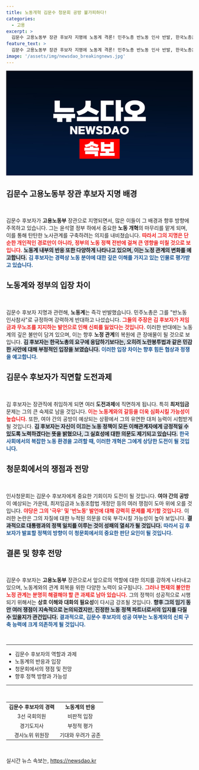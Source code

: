 ```yaml
---
title: 노동개혁 김문수 청문회 공방 불가피하다!
categories:
  - 고용
excerpt: >
  김문수 고용노동부 장관 후보자 지명에 노동계 격론! 민주노총 반노동 인사 반발, 한국노총은 노정관계 복원 요구. 청문회서 갈등 고조 예상! 클릭해서 이 복잡한 노사정 이야기를 알아보세요!
feature_text: >
  김문수 고용노동부 장관 후보자 지명에 노동계 격론! 민주노총 반노동 인사 반발, 한국노총은 노정관계 복원 요구. 청문회서 갈등 고조 예상! 클릭해서 이 복잡한 노사정 이야기를 알아보세요!
image: '/assets/img/newsdao_breakingnews.jpg'
---
```


<p><img src="/assets/img/newsdao_breakingnews.jpg" alt="ranknews 속보" /></p>

<h2 data-ke-size="size26">김문수 고용노동부 장관 후보자 지명 배경</h2>

<p data-ke-size="size16">&nbsp;</p>

<p data-ke-size="size16">김문수 후보자가 <b>고용노동부</b> 장관으로 지명되면서, 많은 이들이 그 배경과 향후 방향에 주목하고 있습니다. 그는 윤석열 정부 하에서 중요한 <b>노동 개혁</b>의 마무리를 맡게 되며, 이를 통해 탄탄한 노사관계를 구축하려는 의지를 내비쳤습니다. <b><span style="color: #ee2323;">따라서 그의 지명은 단순한 개인적인 경로만이 아니라, 정부의 노동 정책 전반에 걸쳐 큰 영향을 미칠 것으로 보입니다.</span></b> <b><span style="background-color: #21538527;">노동계 내부의 반응 또한 다양하게 나타나고 있으며, 이는 노정 관계의 변화를 예고합니다.</span></b> <b><span style="color: #1a5490;">김 후보자는 경력상 노동 분야에 대한 깊은 이해를 가지고 있는 인물로 평가받고 있습니다.</span></b></p>

<h2 data-ke-size="size26">노동계와 정부의 입장 차이</h2>

<p data-ke-size="size16">&nbsp;</p>

<p data-ke-size="size16">김문수 후보자 지명과 관련해, <b>노동계</b>는 즉각 반발했습니다. 민주노총은 그를 "반노동 인사참사"로 규정하며 강력하게 반대하고 나섰습니다. <b><span style="color: #ee2323;">그들의 주장은 김 후보자가 저임금과 무노조를 지지하는 발언으로 인해 신뢰를 잃었다는 것입니다.</span></b> 이러한 반대에는 노동계의 깊은 불만이 담겨 있으며, 이는 향후 <b>노정 관계</b>의 복원에 큰 장애물이 될 것으로 보입니다. <b><span style="background-color: #21538527;">김 후보자는 한국노총의 요구에 응답하기보다는, 오히려 노란봉투법과 같은 민감한 사안에 대해 부정적인 입장을 보였습니다.</span></b> <b><span style="color: #1a5490;">이러한 입장 차이는 향후 힘든 협상과 정쟁을 예고합니다.</span></b></p>

<h2 data-ke-size="size26">김문수 후보자가 직면할 도전과제</h2>

<p data-ke-size="size16">&nbsp;</p>

<p data-ke-size="size16">김 후보자는 장관직에 취임하게 되면 여러 <b>도전과제</b>에 직면하게 됩니다. 특히 <b>최저임금</b> 문제는 그의 큰 숙제로 남을 것입니다. <b><span style="color: #ee2323;">이는 노동계와의 갈등을 더욱 심화시킬 가능성이 높습니다.</span></b> 또한, 여야 간의 공방이 예상되는 상황에서 그의 유연한 대처 능력이 시험받게 될 것입니다. <b><span style="background-color: #21538527;">김 후보자는 자신이 이끄는 노동 정책이 모든 이해관계자에게 긍정적일 수 있도록 노력하겠다는 뜻을 밝혔으나, 그 실효성에 대한 의문도 제기되고 있습니다.</span></b> <b><span style="color: #1a5490;">한국 사회에서의 복잡한 노동 환경을 고려할 때, 이러한 개혁은 그에게 상당한 도전이 될 것입니다.</span></b></p>

<h2 data-ke-size="size26">청문회에서의 쟁점과 전망</h2>

<p data-ke-size="size16">&nbsp;</p>

<p data-ke-size="size16">인사청문회는 김문수 후보자에게 중요한 기회이자 도전이 될 것입니다. <b>여야 간의 공방</b>이 예상되는 가운데, 최저임금과 노동조합법 개정안 등의 여러 쟁점이 도마 위에 오를 것입니다. <b><span style="color: #ee2323;">야당은 그의 '극우' 및 '반노동' 발언에 대해 강력히 문제를 제기할 것입니다.</span></b> 이러한 논란은 그의 자질에 대한 누적된 의문을 더욱 부각시킬 가능성이 높아 보입니다. <b><span style="background-color: #21538527;">결과적으로 대통령과의 정책 일치를 이루는 것이 성패의 열쇠가 될 것입니다.</span></b> <b><span style="color: #1a5490;">따라서 김 후보자가 발표할 정책의 방향이 이 청문회에서의 중요한 판단 요인이 될 것입니다.</span></b></p>

<h2 data-ke-size="size26">결론 및 향후 전망</h2>

<p data-ke-size="size16">&nbsp;</p>

<p data-ke-size="size16">김문수 후보자는 <b>고용노동부</b> 장관으로서 앞으로의 역할에 대한 의지를 강하게 나타내고 있으며, 노동계와의 관계 회복을 위한 다양한 노력이 요구됩니다. <b><span style="color: #ee2323;">그러나 현재의 불안한 노정 관계는 분명히 해결해야 할 큰 과제로 남아 있습니다.</span></b> 그의 정책이 성공적으로 시행되기 위해서는 <b>상호 이해와 대화의 필요성</b>이 다시금 강조될 것입니다. <b><span style="background-color: #21538527;">향후 그의 임기 동안 여러 쟁점이 지속적으로 논의되겠지만, 진정한 노동 정책 파트너로서의 입지를 다질 수 있을지가 관건입니다.</span></b> <b><span style="color: #1a5490;">결과적으로, 김문수 후보자의 성공 여부는 노동계와의 신뢰 구축 능력에 크게 의존하게 될 것입니다.</span></b></p>

<p data-ke-size="size16">&nbsp;</p>

<hr />

<ul>
    <li>김문수 후보자의 역할과 과제</li>
    <li>노동계의 반응과 입장</li>
    <li>청문회에서의 쟁점 및 전망</li>
    <li>향후 정책 방향과 가능성</li>
</ul>

<hr />

<p data-ke-size="size16">&nbsp;</p>

<table style="width: 100%;">
    <tr>
        <td style="text-align: center; height: 17px;"><b>김문수 후보자의 경력</b></td>
        <td style="text-align: center; height: 17px;"><b>노동계의 반응</b></td>
    </tr>
    <tr>
        <td style="text-align: center; height: 17px;">3선 국회의원</td>
        <td style="text-align: center; height: 17px;">비판적 입장</td>
    </tr>
    <tr>
        <td style="text-align: center; height: 17px;">경기도지사</td>
        <td style="text-align: center; height: 17px;">부정적 평가</td>
    </tr>
    <tr>
        <td style="text-align: center; height: 17px;">경사노위 위원장</td>
        <td style="text-align: center; height: 17px;">기대와 우려가 공존</td>
    </tr>
</table>

<p data-ke-size="size16">&nbsp;</p>
실시간 뉴스 속보는, <a href="https://newsdao.kr" rel="dofollow">https://newsdao.kr</a>


